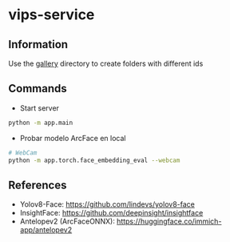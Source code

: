 # vips-service

## Information

Use the [gallery](./app/torch/data/gallery/) directory to create folders with different ids

## Commands

- Start server

```sh
python -m app.main
```

- Probar modelo ArcFace en local

```sh
# WebCam
python -m app.torch.face_embedding_eval --webcam
```

## References

- Yolov8-Face: https://github.com/lindevs/yolov8-face
- InsightFace: https://github.com/deepinsight/insightface
- Antelopev2 (ArcFaceONNX): https://huggingface.co/immich-app/antelopev2
